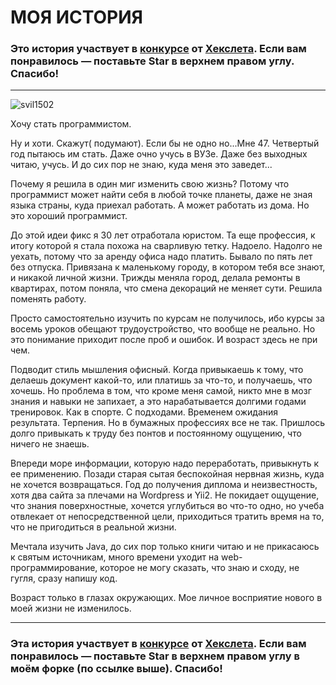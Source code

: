 МОЯ ИСТОРИЯ
===========
### Это история участвует в [конкурсе](http://mystory.hexlet.io/) от [Хекслета](https://ru.hexlet.io/). Если вам понравилось — поставьте Star в верхнем правом углу. Спасибо!

---
![svil1502](https://user-images.githubusercontent.com/23365602/46631527-580efe80-cb50-11e8-9166-675058ac96ae.jpg)
<p>Хочу стать программистом.</p>
<p>Ну и хоти. Скажут( подумают).  Если бы не одно но...Мне 47. Четвертый год пытаюсь им стать. Даже очно учусь в ВУЗе. Даже без выходных читаю, учусь. И до сих пор не знаю, куда меня это заведет...</p>

<p>Почему я решила в один миг изменить свою жизнь? Потому что программист может найти себя в любой точке планеты, даже не зная языка страны, куда приехал работать. А может работать из дома. Но это хороший программист.</p>

<p>До этой идеи фикс я 30 лет отработала юристом. Та еще профессия, к итогу которой я стала похожа на сварливую тетку.  Надоело.  Надолго не уехать, потому что за аренду офиса надо платить. Бывало по пять лет без отпуска. Привязана к маленькому городу, в котором тебя все знают, и никакой личной жизни.  Трижды меняла город, делала ремонты в квартирах, потом поняла, что смена декораций не меняет сути. Решила поменять работу.</p>

<p>Просто самостоятельно изучить по курсам не получилось, ибо курсы за восемь уроков обещают трудоустройство, что вообще не реально. Но это понимание приходит после проб и ошибок. И возраст здесь не при чем.</p>

<p>Подводит стиль мышления офисный. Когда привыкаешь к тому, что делаешь документ какой-то, или платишь за что-то, и получаешь, что хочешь. Но проблема в том, что кроме меня самой,  никто мне в мозг знания и навыки не запихает, а это нарабатывается долгими годами тренировок. Как в спорте. С подходами. Временем ожидания результата. Терпения. Но в бумажных профессиях все не так. Пришлось долго привыкать к труду без понтов и постоянному ощущению, что ничего не знаешь.</p> 

<p>Впереди море информации, которую надо переработать, привыкнуть к ее применению. Позади старая сытая беспокойная нервная жизнь, куда не хочется возвращаться. Год до получения диплома и неизвестность, хотя два сайта за плечами на Wordpress и Yii2. Не покидает ощущение, что знания поверхностные, хочется углубиться во что-то одно,  но учеба отвлекает от непосредственной цели,  приходиться тратить время на то, что не пригодиться в реальной жизни.</p>

<p>Мечтала изучить Java, до сих пор только книги читаю и не прикасаюсь к святым источникам, много времени уходит на web-программирование, которое не могу сказать, что знаю и сходу, не гугля, сразу напишу код.</p>

<p>Возраст только в глазах окружающих. Мое личное восприятие нового в моей жизни не изменилось. </p>

---

### Эта история участвует в [конкурсе](http://mystory.hexlet.io/) от [Хекслета](https://ru.hexlet.io/). Если вам понравилось — поставьте Star в верхнем правом углу в моём форке (по ссылке выше). Спасибо!
